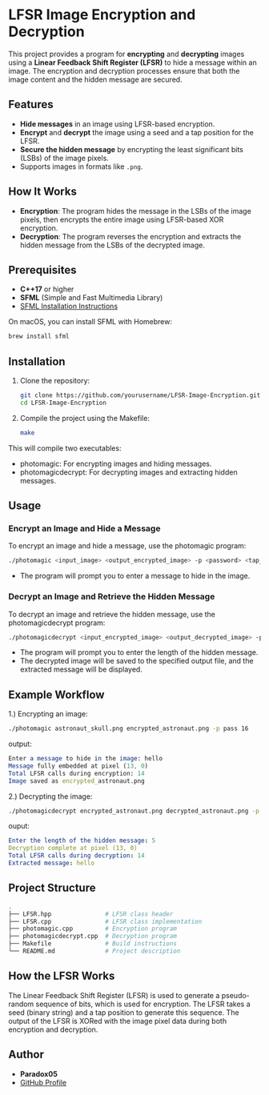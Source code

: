 # LFSR Image Encryption and Decryption

This project provides a program for **encrypting** and **decrypting** images using a **Linear Feedback Shift Register (LFSR)** to hide a message within an image. The encryption and decryption processes ensure that both the image content and the hidden message are secured.

## Features

- **Hide messages** in an image using LFSR-based encryption.
- **Encrypt** and **decrypt** the image using a seed and a tap position for the LFSR.
- **Secure the hidden message** by encrypting the least significant bits (LSBs) of the image pixels.
- Supports images in formats like `.png`.

## How It Works

- **Encryption**: The program hides the message in the LSBs of the image pixels, then encrypts the entire image using LFSR-based XOR encryption.
- **Decryption**: The program reverses the encryption and extracts the hidden message from the LSBs of the decrypted image.

## Prerequisites

- **C++17** or higher
- **SFML** (Simple and Fast Multimedia Library)
- [SFML Installation Instructions](https://www.sfml-dev.org/download.php)

On macOS, you can install SFML with Homebrew:

```bash
brew install sfml
```
## Installation

1. Clone the repository:

   ```bash
   git clone https://github.com/yourusername/LFSR-Image-Encryption.git
   cd LFSR-Image-Encryption
   ```
2. Compile the project using the Makefile:
    ```bash
    make
    ```
This will compile two executables:

- photomagic: For encrypting images and hiding messages.
- photomagicdecrypt: For decrypting images and extracting hidden messages.


## Usage
### Encrypt an Image and Hide a Message

To encrypt an image and hide a message, use the photomagic program:

  ```bash
  ./photomagic <input_image> <output_encrypted_image> -p <password> <tap_number>
  ```
- The program will prompt you to enter a message to hide in the image.

### Decrypt an Image and Retrieve the Hidden Message

To decrypt an image and retrieve the hidden message, use the photomagicdecrypt program:

  ```bash 
  ./photomagicdecrypt <input_encrypted_image> <output_decrypted_image> -p <password> <tap_number>
  ```
- The program will prompt you to enter the length of the hidden message.
- The decrypted image will be saved to the specified output file, and the extracted message will be displayed.

## Example Workflow
1.) Encrypting an image:
  ```bash
  ./photomagic astronaut_skull.png encrypted_astronaut.png -p pass 16
  ```
output:
  ```mathematica
  Enter a message to hide in the image: hello
  Message fully embedded at pixel (13, 0)
  Total LFSR calls during encryption: 14
  Image saved as encrypted_astronaut.png
  ```
2.) Decrypting the image:
  ```bash
  ./photomagicdecrypt encrypted_astronaut.png decrypted_astronaut.png -p pass 16
  ```
ouput:
  ```yaml
  Enter the length of the hidden message: 5
  Decryption complete at pixel (13, 0)
  Total LFSR calls during decryption: 14
  Extracted message: hello
  ```

## Project Structure
  ```bash
  .
  ├── LFSR.hpp               # LFSR class header
  ├── LFSR.cpp               # LFSR class implementation
  ├── photomagic.cpp         # Encryption program
  ├── photomagicdecrypt.cpp  # Decryption program
  ├── Makefile               # Build instructions
  └── README.md              # Project description
  ```
## How the LFSR Works

The Linear Feedback Shift Register (LFSR) is used to generate a pseudo-random sequence of bits, which is used for encryption. The LFSR takes a seed (binary string) and a tap position to generate this sequence. The output of the LFSR is XORed with the image pixel data during both encryption and decryption.


## Author

- **Paradox05**
- [GitHub Profile](https://github.com/Paradox05)
